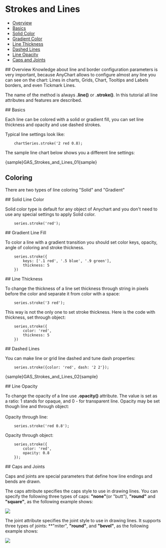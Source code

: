 # Strokes and Lines                                                                              

* [Overview](#overview)
* [Basics](#basics)
* [Solid Color](#solid)
* [Gradient Color](#gradient)
* [Line Thickness](#thickness)
* [Dashed Lines](#dashed)
* [Line Opacity](#opacity)
* [Caps and Joints](#caps-joints)
                          
<a name="overview"/>
## Overview
Knowledge about line and border configuration parameters is very important, because AnyChart allows to configure almost any line you can see on the chart: Lines in charts, Grids, Chart, Tooltips and Labels borders, and even Tickmark Lines.

The name of the method is always **.line()** or **.stroke()**.
In this tutorial all line attributes and features are described.

<a name="basics"/>
## Basics

Each line can be colored with a solid or gradient fill, you can set line thickness and opacity and use dashed strokes.

Typical line settings look like:

```
    chartSeries.stroke('2 red 0.8);
```
The sample line chart below shows you a different line settings:

{sample}GAS\_Strokes\_and\_Lines\_01{sample}


## Coloring

There are two types of line coloring "Solid" and "Gradient"

<a name="solid"/>
## Solid Line Color

Solid color type is default for any object of Anychart and you don't need to use any special settings to apply Solid color. <!--For more information see [Link in need]Coloring methods[/Link]-->

```
    series.stroke('red');
```

<a name="gradient"/>
## Gradient Line Fill

To color a line with a gradient transition you should set color keys, opacity, angle of coloring and stroke thickness. <!--Color keys can be found in [Link in need]Coloring methods[/Link]-->

```
    series.stroke({
        keys: ['.1 red', '.5 blue', '.9 green'],
        thickness: 5
    })
```

<a name="thickness"/>
## Line Thickness

To change the thickness of a line set thickness through string in pixels before the color and separate it from color with a space:

```
    series.stroke('3 red');
```
This way is not the only one to set stroke thickness. Here is the code with thickness, set through object:
```
    series.stroke({
        color: 'red',
        thickness: 5
    })
```

<a name="dashed"/>
## Dashed Lines

You can make line or grid line dashed and tune dash properties:

```
    series.stroke({color: 'red', dash: '2 2'});
```

{sample}GAS\_Strokes\_and\_Lines\_02{sample}

<a name="opacity"/>
## Line Opacity

To change the opacity of a line use **.opacity()** attribute. The value is set as a ratio: 1 stands for opaque, and 0 - for transparent line. Opacity may be set though line and through object:
<br/><br/>
Opacity through line:
```
    series.stroke('red 0.8');
```
Opacity through object:
```
    series.stroke({
        color: 'red', 
        opacity: 0.8
    });
```

<a name="caps-joints"/>
## Caps and Joints

Caps and joints are special parameters that define how line endings and bends are drawn.

The caps attribute specifies the caps style to use in drawing lines. You can specify the following three types of caps: **"none"**(or "butt"), **"round"** and **"square"**, as the following example shows:

![](http://www.anychart.com/products/anychart/docs/users-guide/img/linecap.jpg)

The joint attribute specifies the joint style to use in drawing lines. It supports three types of joints: **"miter", **"round"**, and **"bevel"**, as the following example shows:

![](http://www.anychart.com/products/anychart/docs/users-guide/img/linejoin.jpg)